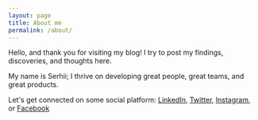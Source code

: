 ```yaml
---
layout: page
title: About me
permalink: /about/
---
```


Hello, and thank you for visiting my blog! I try to post my findings, discoveries, and thoughts here.

My name is Serhii; I thrive on developing great people, great teams, and great products.

Let's get connected on some social platform: [LinkedIn](https://www.linkedin.com/in/svasylenko/), [Twitter](https://twitter.com/vasylenko), [Instagram](https://www.instagram.com/svasylenko/), or [Facebook](https://www.facebook.com/vasylenkos)